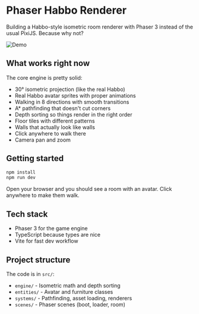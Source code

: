 # Phaser Habbo Renderer

Building a Habbo-style isometric room renderer with Phaser 3 instead of the usual PixiJS. Because why not?

![Demo](./docs/demos/demo.gif)

## What works right now

The core engine is pretty solid:
- 30° isometric projection (like the real Habbo)
- Real Habbo avatar sprites with proper animations
- Walking in 8 directions with smooth transitions
- A* pathfinding that doesn't cut corners
- Depth sorting so things render in the right order
- Floor tiles with different patterns
- Walls that actually look like walls
- Click anywhere to walk there
- Camera pan and zoom

## Getting started

```bash
npm install
npm run dev
```

Open your browser and you should see a room with an avatar. Click anywhere to make them walk.

## Tech stack

- Phaser 3 for the game engine
- TypeScript because types are nice
- Vite for fast dev workflow

## Project structure

The code is in `src/`:
- `engine/` - Isometric math and depth sorting
- `entities/` - Avatar and furniture classes
- `systems/` - Pathfinding, asset loading, renderers
- `scenes/` - Phaser scenes (boot, loader, room)